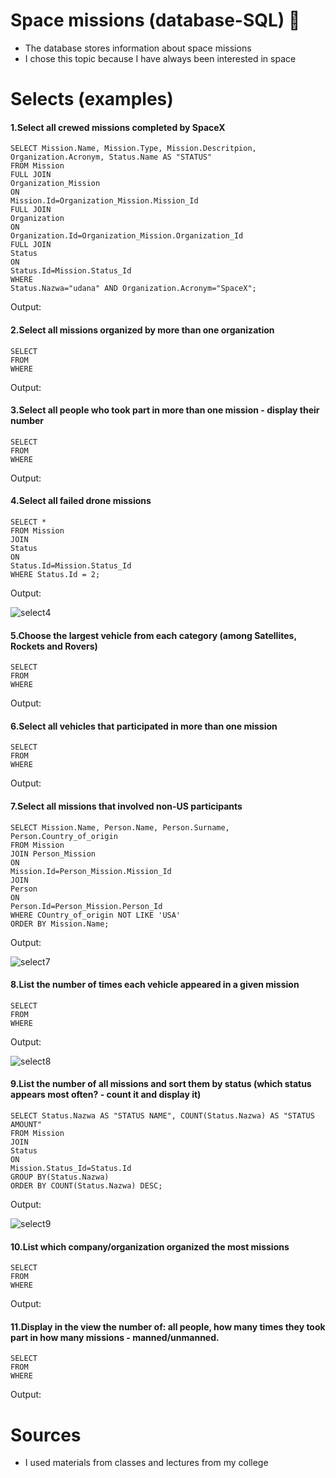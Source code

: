 # Space missions (database-SQL) 🚀

* The database stores information about space missions
* I chose this topic because I have always been interested in space

# Selects (examples)

#### 1.Select all crewed missions completed by SpaceX
```
SELECT Mission.Name, Mission.Type, Mission.Descritpion, Organization.Acronym, Status.Name AS "STATUS"
FROM Mission
FULL JOIN
Organization_Mission
ON
Mission.Id=Organization_Mission.Mission_Id
FULL JOIN
Organization
ON
Organization.Id=Organization_Mission.Organization_Id
FULL JOIN
Status
ON
Status.Id=Mission.Status_Id
WHERE
Status.Nazwa="udana" AND Organization.Acronym="SpaceX";
```
Output: 

#### 2.Select all missions organized by more than one organization
```
SELECT
FROM
WHERE
```
Output: 

#### 3.Select all people who took part in more than one mission - display their number
```
SELECT
FROM
WHERE
```
Output: 

#### 4.Select all failed drone missions
```
SELECT *
FROM Mission
JOIN
Status
ON
Status.Id=Mission.Status_Id
WHERE Status.Id = 2;
```
Output: 

![select4](https://github.com/lucaseq333/Space-missions---database-SQL/assets/116523351/b4622e7f-65d8-4853-8f96-01c8280924b4)

#### 5.Choose the largest vehicle from each category (among Satellites, Rockets and Rovers)
```
SELECT
FROM
WHERE
```
Output: 

#### 6.Select all vehicles that participated in more than one mission
```
SELECT
FROM
WHERE
```
Output: 

#### 7.Select all missions that involved non-US participants
```
SELECT Mission.Name, Person.Name, Person.Surname, Person.Country_of_origin
FROM Mission
JOIN Person_Mission
ON
Mission.Id=Person_Mission.Mission_Id
JOIN
Person
ON
Person.Id=Person_Mission.Person_Id
WHERE COuntry_of_origin NOT LIKE 'USA'
ORDER BY Mission.Name;
```
Output: 

![select7](https://github.com/lucaseq333/Space-missions---database-SQL/assets/116523351/8c3fdc13-32e3-43a2-8e09-92cce7fa5309)

#### 8.List the number of times each vehicle appeared in a given mission
```
SELECT
FROM
WHERE
```
Output: 

![select8](https://github.com/lucaseq333/Space-missions---database-SQL/assets/116523351/6a43e5f7-dd7e-4f59-b2e5-015c496c57ab)

#### 9.List the number of all missions and sort them by status (which status appears most often? - count it and display it)
```
SELECT Status.Nazwa AS "STATUS NAME", COUNT(Status.Nazwa) AS "STATUS AMOUNT"
FROM Mission
JOIN
Status
ON
Mission.Status_Id=Status.Id
GROUP BY(Status.Nazwa)
ORDER BY COUNT(Status.Nazwa) DESC;
```
Output: 

![select9](https://github.com/lucaseq333/Space-missions---database-SQL/assets/116523351/50334ae0-d969-47f4-87aa-01609d7a2c38)

#### 10.List which company/organization organized the most missions
```
SELECT
FROM
WHERE
```
Output: 

#### 11.Display in the view the number of: all people, how many times they took part in how many missions - manned/unmanned.
```
SELECT
FROM
WHERE
```
Output: 

# Sources
* I used materials from classes and lectures from my college
